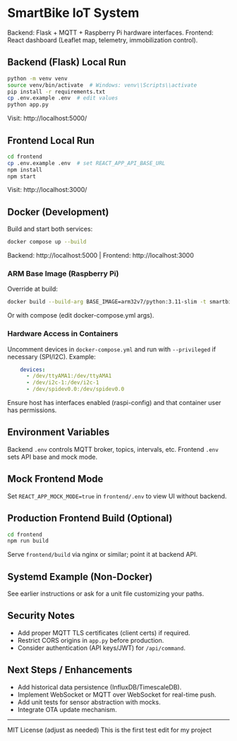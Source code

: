 # SmartBike IoT System

Backend: Flask + MQTT + Raspberry Pi hardware interfaces.
Frontend: React dashboard (Leaflet map, telemetry, immobilization control).

## Backend (Flask) Local Run
```bash
python -m venv venv
source venv/bin/activate  # Windows: venv\\Scripts\\activate
pip install -r requirements.txt
cp .env.example .env  # edit values
python app.py
```
Visit: http://localhost:5000/

## Frontend Local Run
```bash
cd frontend
cp .env.example .env  # set REACT_APP_API_BASE_URL
npm install
npm start
```
Visit: http://localhost:3000/

## Docker (Development)
Build and start both services:
```bash
docker compose up --build
```
Backend: http://localhost:5000  |  Frontend: http://localhost:3000

### ARM Base Image (Raspberry Pi)
Override at build:
```bash
docker build --build-arg BASE_IMAGE=arm32v7/python:3.11-slim -t smartbike-backend .
```
Or with compose (edit docker-compose.yml args).

### Hardware Access in Containers
Uncomment devices in `docker-compose.yml` and run with `--privileged` if necessary (SPI/I2C). Example:
```yaml
    devices:
      - /dev/ttyAMA1:/dev/ttyAMA1
      - /dev/i2c-1:/dev/i2c-1
      - /dev/spidev0.0:/dev/spidev0.0
```
Ensure host has interfaces enabled (raspi-config) and that container user has permissions.

## Environment Variables
Backend `.env` controls MQTT broker, topics, intervals, etc. Frontend `.env` sets API base and mock mode.

## Mock Frontend Mode
Set `REACT_APP_MOCK_MODE=true` in `frontend/.env` to view UI without backend.

## Production Frontend Build (Optional)
```bash
cd frontend
npm run build
```
Serve `frontend/build` via nginx or similar; point it at backend API.

## Systemd Example (Non-Docker)
See earlier instructions or ask for a unit file customizing your paths.

## Security Notes
- Add proper MQTT TLS certificates (client certs) if required.
- Restrict CORS origins in `app.py` before production.
- Consider authentication (API keys/JWT) for `/api/command`.

## Next Steps / Enhancements
- Add historical data persistence (InfluxDB/TimescaleDB).
- Implement WebSocket or MQTT over WebSocket for real-time push.
- Add unit tests for sensor abstraction with mocks.
- Integrate OTA update mechanism.

---
MIT License (adjust as needed)
This is the first test edit for my project